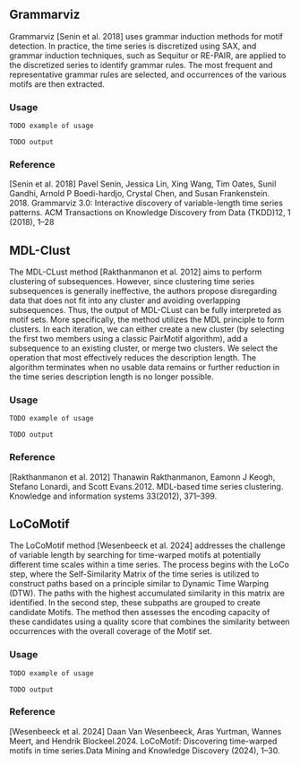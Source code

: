 ## Grammarviz 

Grammarviz [Senin et al. 2018] uses grammar induction methods for motif detection. In practice, the time series is discretized using SAX, and grammar induction techniques, such as Sequitur or RE-PAIR, are applied to the discretized series to identify grammar rules. The most frequent and representative grammar rules are selected, and occurrences of the various motifs are then extracted.

### Usage

```python
TODO example of usage
```
```
TODO output
```

### Reference

[Senin et al. 2018] Pavel Senin, Jessica Lin, Xing Wang, Tim Oates, Sunil Gandhi, Arnold P Boedi-hardjo, Crystal Chen, and Susan Frankenstein. 2018. Grammarviz 3.0: Interactive discovery of variable-length time series patterns. ACM Transactions on Knowledge Discovery from Data (TKDD)12, 1 (2018), 1–28

## MDL-Clust

The MDL-CLust method [Rakthanmanon et al. 2012] aims to perform clustering of subsequences. However, since clustering time series subsequences is generally ineffective, the authors propose disregarding data that does not fit into any cluster and avoiding overlapping subsequences. Thus, the output of MDL-CLust can be fully interpreted as motif sets. 
More specifically, the method utilizes the MDL principle to form clusters. In each iteration, we can either create a new cluster (by selecting the first two members using a classic PairMotif algorithm), add a subsequence to an existing cluster, or merge two clusters. We select the operation that most effectively reduces the description length. The algorithm terminates when no usable data remains or further reduction in the time series description length is no longer possible.

### Usage

```python
TODO example of usage
```
```
TODO output
```

### Reference

[Rakthanmanon et al. 2012] Thanawin Rakthanmanon, Eamonn J Keogh, Stefano Lonardi, and Scott Evans.2012. MDL-based time series clustering. Knowledge and information systems 33(2012), 371–399.

## LoCoMotif 

The LoCoMotif method [Wesenbeeck et al. 2024] addresses the challenge of variable length by searching for time-warped motifs at potentially different time scales within a time series. The process begins with the LoCo step, where the Self-Similarity Matrix of the time series is utilized to construct paths based on a principle similar to Dynamic Time Warping (DTW). The paths with the highest accumulated similarity in this matrix are identified. In the second step, these subpaths are grouped to create candidate Motifs. The method then assesses the encoding capacity of these candidates using a quality score that combines the similarity between occurrences with the overall coverage of the Motif set.

### Usage

```python
TODO example of usage
```
```
TODO output
```

### Reference

[Wesenbeeck et al. 2024] Daan Van Wesenbeeck, Aras Yurtman, Wannes Meert, and Hendrik Blockeel.2024. LoCoMotif: Discovering time-warped motifs in time series.Data Mining and Knowledge Discovery (2024), 1–30.
